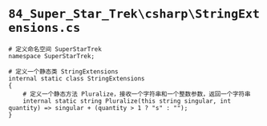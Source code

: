 # `84_Super_Star_Trek\csharp\StringExtensions.cs`

```
# 定义命名空间 SuperStarTrek
namespace SuperStarTrek;

# 定义一个静态类 StringExtensions
internal static class StringExtensions
{
    # 定义一个静态方法 Pluralize，接收一个字符串和一个整数参数，返回一个字符串
    internal static string Pluralize(this string singular, int quantity) => singular + (quantity > 1 ? "s" : "");
}
```